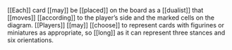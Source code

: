 [[Each]] card [[may]] be [[placed]] on the board as a [[dualist]] that [[moves]] [[according]] to the player’s side and the marked cells on the diagram. [[Players]] [[may]] [[choose]] to represent cards with figurines or miniatures as appropriate, so [[long]] as it can represent three stances and six orientations.